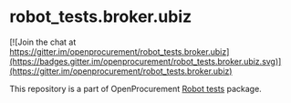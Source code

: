 # robot_tests.broker.ubiz

[![Join the chat at https://gitter.im/openprocurement/robot_tests.broker.ubiz](https://badges.gitter.im/openprocurement/robot_tests.broker.ubiz.svg)](https://gitter.im/openprocurement/robot_tests.broker.ubiz)

This repository is a part of OpenProcurement [Robot tests] package.

[Robot tests]: https://github.com/openprocurement/robot_tests
